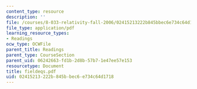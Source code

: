 ```yaml
---
content_type: resource
description: ''
file: /courses/8-033-relativity-fall-2006/02415213222b845bbec6e734c64d1718_fieldeqs.pdf
file_type: application/pdf
learning_resource_types:
- Readings
ocw_type: OCWFile
parent_title: Readings
parent_type: CourseSection
parent_uid: 06242663-fd1b-2d8b-57b7-1e47ee57e153
resourcetype: Document
title: fieldeqs.pdf
uid: 02415213-222b-845b-bec6-e734c64d1718
---
```

